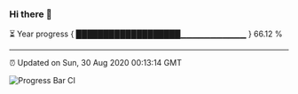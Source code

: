 ### Hi there 👋

⏳ Year progress { ███████████████████▁▁▁▁▁▁▁▁▁▁▁ } 66.12 %

---

⏰ Updated on Sun, 30 Aug 2020 00:13:14 GMT

![Progress Bar CI](https://github.com/liununu/liununu/workflows/Progress%20Bar%20CI/badge.svg)
